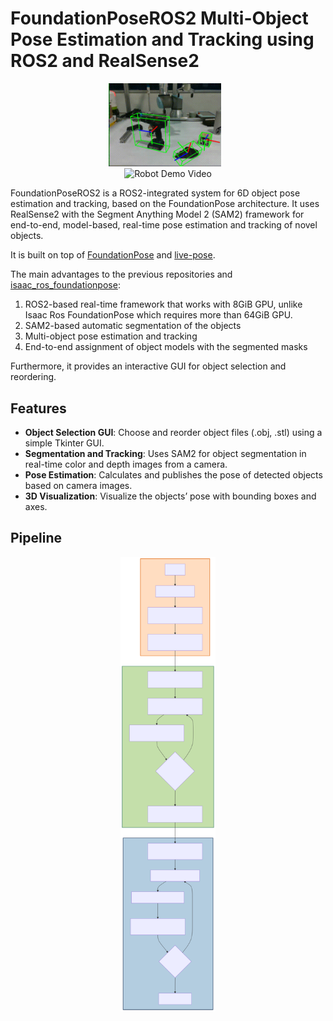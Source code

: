 # FoundationPoseROS2 Multi-Object Pose Estimation and Tracking using ROS2 and RealSense2


<div align="center">
    <div style="display: inline-block; margin-right: 10px;">
        <img src="assets/demo.gif" alt="Demo Video" style="width: 45%; height: auto;"/>
    </div>
    <div style="display: inline-block;">
        <img src="assets/demo_robot.gif" alt="Robot Demo Video" style="width: 45%; height: auto;"/>
    </div>
</div>

FoundationPoseROS2 is a ROS2-integrated system for 6D object pose estimation and tracking, based on the FoundationPose architecture. It uses RealSense2 with the Segment Anything Model 2 (SAM2) framework for end-to-end, model-based, real-time pose estimation and tracking of novel objects.

It is built on top of [FoundationPose](https://github.com/NVlabs/FoundationPose) and [live-pose](https://github.com/Kaivalya192/live-pose).

The main advantages to the previous repositories and [isaac_ros_foundationpose](https://github.com/NVIDIA-ISAAC-ROS/isaac_ros_pose_estimation/tree/main/isaac_ros_foundationpose):
1. ROS2-based real-time framework that works with 8GiB GPU, unlike Isaac Ros FoundationPose which requires more than 64GiB GPU.
2. SAM2-based automatic segmentation of the objects
3. Multi-object pose estimation and tracking
4. End-to-end assignment of object models with the segmented masks

Furthermore, it provides an interactive GUI for object selection and reordering.

## Features

- **Object Selection GUI**: Choose and reorder object files (.obj, .stl) using a simple Tkinter GUI.
- **Segmentation and Tracking**: Uses SAM2 for object segmentation in real-time color and depth images from a camera.
- **Pose Estimation**: Calculates and publishes the pose of detected objects based on camera images.
- **3D Visualization**: Visualize the objects’ pose with bounding boxes and axes.

## Pipeline

<p align="center">
    <img src="assets/pipeline.svg" alt="Algorithm Pipeline" style="width: 30%; height: auto;"/>
</p>
